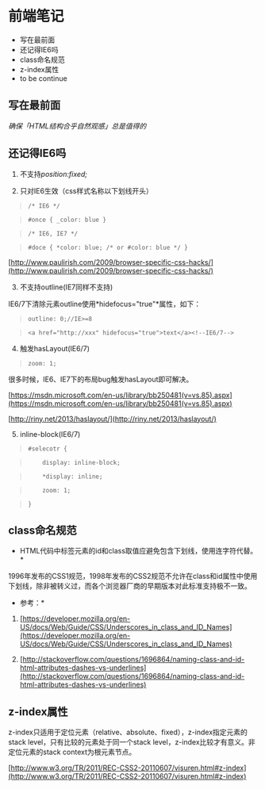 # 前端笔记 #
- 写在最前面
- 还记得IE6吗
- class命名规范
- z-index属性
- to be continue

## 写在最前面 ##

*确保「HTML结构合乎自然观感」总是值得的*

## 还记得IE6吗 ##

1. 不支持*position:fixed;*

2. 只对IE6生效（css样式名称以下划线开头）

>    `/* IE6 */`

>    `#once { _color: blue }`

>    `/* IE6, IE7 */`

>    `#doce { *color: blue; /* or #color: blue */ }`

[http://www.paulirish.com/2009/browser-specific-css-hacks/](http://www.paulirish.com/2009/browser-specific-css-hacks/) 

3. 不支持outline(IE7同样不支持)

IE6/7下清除元素outline使用*hidefocus="true"*属性，如下：

>    `outline: 0;//IE>=8`

>    `<a href="http://xxx" hidefocus="true">text</a><!--IE6/7-->`

4. 触发hasLayout(IE6/7)

>    `zoom: 1;`

很多时候，IE6、IE7下的布局bug触发hasLayout即可解决。

[https://msdn.microsoft.com/en-us/library/bb250481(v=vs.85).aspx](https://msdn.microsoft.com/en-us/library/bb250481(v=vs.85).aspx)

[http://riny.net/2013/haslayout/](http://riny.net/2013/haslayout/)

5. inline-block(IE6/7)

>    `#selecotr {`

>    `    display: inline-block;`

>    `    *display: inline;`

>    `    zoom: 1;`

>    `}`

## class命名规范 ##

* HTML代码中标签元素的id和class取值应避免包含下划线，使用连字符代替。*

1996年发布的CSS1规范，1998年发布的CSS2规范不允许在class和id属性中使用下划线，除非被转义过，而各个浏览器厂商的早期版本对此标准支持极不一致。

* 参考：*
1. [https://developer.mozilla.org/en-US/docs/Web/Guide/CSS/Underscores_in_class_and_ID_Names](https://developer.mozilla.org/en-US/docs/Web/Guide/CSS/Underscores_in_class_and_ID_Names)

2. [http://stackoverflow.com/questions/1696864/naming-class-and-id-html-attributes-dashes-vs-underlines](http://stackoverflow.com/questions/1696864/naming-class-and-id-html-attributes-dashes-vs-underlines)

## z-index属性 ##

z-index只适用于定位元素（relative、absolute、fixed），z-index指定元素的stack level，只有比较的元素处于同一个stack level，z-index比较才有意义。非定位元素的stack context为根元素节点。

[http://www.w3.org/TR/2011/REC-CSS2-20110607/visuren.html#z-index](http://www.w3.org/TR/2011/REC-CSS2-20110607/visuren.html#z-index)



